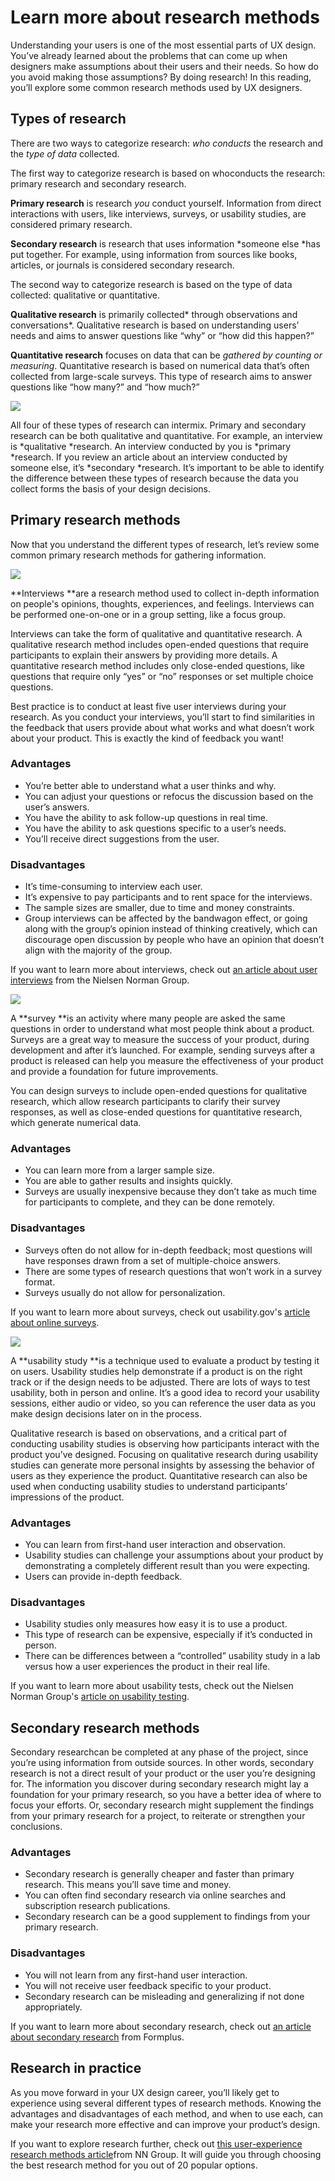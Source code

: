 # Learn more about research methods

Understanding your users is one of the most essential parts of UX design. You’ve already learned about the problems that can come up when designers make assumptions about their users and their needs. So how do you avoid making those assumptions? By doing research! In this reading, you’ll explore some common research methods used by UX designers.

## Types of research

There are two ways to categorize research: *who conducts* the research and the *type of data* collected.

The first way to categorize research is based on whoconducts the research: primary research and secondary research.

**Primary research** is research *you* conduct yourself. Information from direct interactions with users, like interviews, surveys, or usability studies, are considered primary research.

**Secondary research** is research that uses information *someone else *has put together. For example, using information from sources like books, articles, or journals is considered secondary research.

The second way to categorize research is based on the type of data collected: qualitative or quantitative.

**Qualitative research** is primarily collected* through observations and conversations*. Qualitative research is based on understanding users’ needs and aims to answer questions like “why” or “how did this happen?”

**Quantitative research** focuses on data that can be *gathered by counting or measuring*. Quantitative research is based on numerical data that’s often collected from large-scale surveys. This type of research aims to answer questions like “how many?” and “how much?”

![](https://d3c33hcgiwev3.cloudfront.net/imageAssetProxy.v1/UyvGxpRQQ2KrxsaUUKNibw_67212be7f5e24e8a84dddbc48850d8f1_Screenshot-2021-06-22-1.48.09-PM.png?expiry=1719446400000&hmac=3GZmVZ2TPoqejq_i1iJ8znDvs-LMewGmkNKM41iBhSY)

All four of these types of research can intermix. Primary and secondary research can be both qualitative and quantitative. For example, an interview is *qualitative *research. An interview conducted by you is *primary *research. If you review an article about an interview conducted by someone else, it’s *secondary *research. It’s important to be able to identify the difference between these types of research because the data you collect forms the basis of your design decisions.

## Primary research methods

Now that you understand the different types of research, let’s review some common primary research methods for gathering information.

![](https://d3c33hcgiwev3.cloudfront.net/imageAssetProxy.v1/Sg6hUi0QT_SOoVItEG_0sw_1dbcf31c5c4644cbaf2efd161384baf1_Graphic-updates-23-.png?expiry=1719446400000&hmac=YBXxHFGetP-zj7jv_22HgVjCFtu_uoCbDGMQP2-ntj4)

**Interviews **are a research method used to collect in-depth information on people's opinions, thoughts, experiences, and feelings. Interviews can be performed one-on-one or in a group setting, like a focus group.

Interviews can take the form of qualitative and quantitative research. A qualitative research method includes open-ended questions that require participants to explain their answers by providing more details. A quantitative research method includes only close-ended questions, like questions that require only “yes”  or “no” responses or set multiple choice questions.

Best practice is to conduct at least five user interviews during your research. As you conduct your interviews, you’ll start to find similarities in the feedback that users provide about what works and what doesn’t work about your product. This is exactly the kind of feedback you want!

### Advantages

* You’re better able to understand what a user thinks and why.
* You can adjust your questions or refocus the discussion based on the user’s answers.
* You have the ability to ask follow-up questions in real time.
* You have the ability to ask questions specific to a user’s needs.
* You’ll receive direct suggestions from the user.

### Disadvantages

* It’s time-consuming to interview each user.
* It’s expensive to pay participants and to rent space for the interviews.
* The sample sizes are smaller, due to time and money constraints.
* Group interviews can be affected by the bandwagon effect, or going along with the group’s opinion instead of thinking creatively, which can discourage open discussion by people who have an opinion that doesn’t align with the majority of the group.

If you want to learn more about interviews, check out [an article about user interviews](https://www.nngroup.com/articles/user-interviews/#:~:text=Topics%3A,of%20learning%20about%20that%20topic.) from the Nielsen Norman Group.

![](https://d3c33hcgiwev3.cloudfront.net/imageAssetProxy.v1/aXq0SlfhRq66tEpX4RauSQ_f2f73c315cea4201b0fee211476e38f1_Graphic-updates-24-.png?expiry=1719446400000&hmac=6NaIGCljg9n-R6YMd2qHaBT_fJrCIT188s4iDIGHe1k)

A **survey **is an activity where many people are asked the same questions in order to understand what most people think about a product. Surveys are a great way to measure the success of your product, during development and after it’s launched. For example, sending surveys after a product is released can help you measure the effectiveness of your product and provide a foundation for future improvements.

You can design surveys to include open-ended questions for qualitative research, which allow research participants to clarify their survey responses, as well as close-ended questions for quantitative research, which generate numerical data.

### Advantages

* You can learn more from a larger sample size.
* You are able to gather results and insights quickly.
* Surveys are usually inexpensive because they don’t take as much time for participants to complete, and they can be done remotely.

### Disadvantages

* Surveys often do not allow for in-depth feedback; most questions will have responses drawn from a set of multiple-choice answers.
* There are some types of research questions that won’t work in a survey format.
* Surveys usually do not allow for personalization.

If you want to learn more about surveys, check out usability.gov's [article about online surveys](https://www.usability.gov/how-to-and-tools/methods/online-surveys.html).

![](https://d3c33hcgiwev3.cloudfront.net/imageAssetProxy.v1/hpyABYsnQEicgAWLJ0BIlw_0c3603af39a646b28039fa8fde466ef1_Graphic-updates-22-.png?expiry=1719446400000&hmac=uJy9Mt8KxEQ7iYq3tFBs5Ts8odlDhBX-mU8ZOyIaVZ4)

A **usability study **is a technique used to evaluate a product by testing it on users. Usability studies help demonstrate if a product is on the right track or if the design needs to be adjusted. There are lots of ways to test usability, both in person and online. It’s a good idea to record your usability sessions, either audio or video, so you can reference the user data as you make design decisions later on in the process.

Qualitative research is based on observations, and a critical part of conducting usability studies is observing how participants interact with the product you’ve designed. Focusing on qualitative research during usability studies can generate more personal insights by assessing the behavior of users as they experience the product. Quantitative research can also be used when conducting usability studies to understand participants’ impressions of the product.

### Advantages

* You can learn from first-hand user interaction and observation.
* Usability studies can challenge your assumptions about your product by demonstrating a completely different result than you were expecting.
* Users can provide in-depth feedback.

### Disadvantages

* Usability studies only measures how easy it is to use a product.
* This type of research can be expensive, especially if it’s conducted in person.
* There can be differences between a “controlled” usability study in a lab versus how a user experiences the product in their real life.

If you want to learn more about usability tests, check out the Nielsen Norman Group's [article on usability testing](https://www.nngroup.com/articles/usability-testing-101/).

## Secondary research methods

Secondary researchcan be completed at any phase of the project, since you’re using information from outside sources. In other words, secondary research is not a direct result of your product or the user you’re designing for. The information you discover during secondary research might lay a foundation for your primary research, so you have a better idea of where to focus your efforts. Or, secondary research might supplement the findings from your primary research for a project, to reiterate or strengthen your conclusions.

### Advantages

* Secondary research is generally cheaper and faster than primary research. This means you’ll save time and money.
* You can often find secondary research via online searches and subscription research publications.
* Secondary research can be a good supplement to findings from your primary research.

### Disadvantages

* You will not learn from any first-hand user interaction.
* You will not receive user feedback specific to your product.
* Secondary research can be misleading and generalizing if not done appropriately.

If you want to learn more about secondary research, check out [an article about secondary research](https://www.formpl.us/blog/secondary-research) from Formplus.

## Research in practice

As you move forward in your UX design career, you’ll likely get to experience using several different types of research methods. Knowing the advantages and disadvantages of each method, and when to use each, can make your research more effective and can improve your product’s design.

If you want to explore research further, check out [this user-experience research methods article](https://www.nngroup.com/articles/which-ux-research-methods/)from NN Group. It will guide you through choosing the best research method for you out of 20 popular options.
